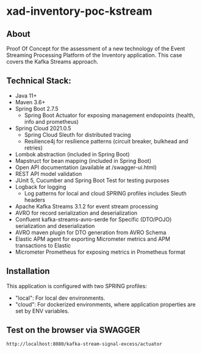 # xad-inventory-poc-kstream

## About

Proof Of Concept for the assessment of a new technology of the Event Streaming Processing Platform of the Inventory application.
This case covers the Kafka Streams approach.

## Technical Stack:

- Java 11+
- Maven 3.6+
- Spring Boot 2.7.5
    - Spring Boot Actuator for exposing management endopoints (health, info and prometheus)
- Spring Cloud 2021.0.5
    - Spring Cloud Sleuth for distributed tracing
    - Resilience4j for resilience patterns (circuit breaker, bulkhead and retries)
- Lombok abstraction (included in Spring Boot)
- Mapstruct for bean mapping (included in Spring Boot)
- Open API documentation (available at /swagger-ui.html)
- REST API model validation 
- JUnit 5, Cucumber and Spring Boot Test for testing purposes
- Logback for logging
    - Log patterns for local and cloud SPRING profiles includes Sleuth headers
- Apache Kafka Streams 3.1.2 for event stream processing
- AVRO for record serialization and deserialization
- Confluent kafka-streams-avro-serde for Specific (DTO/POJO) serialization and deserialization 
- AVRO maven plugin for DTO generation from AVRO Schema
- Elastic APM agent for exporting Micrometer metrics and APM transactions to Elastic
- Micrometer Prometheus for exposing metrics in Prometheus format



## Installation
This application is configured with two SPRING profiles:
- "local": For local dev environments.
- "cloud": For dockerized environments, where application properties are set by ENV variables.

Test on the browser via SWAGGER
-------------------

```sh
http://localhost:8080/kafka-stream-signal-excess/actuator
```
